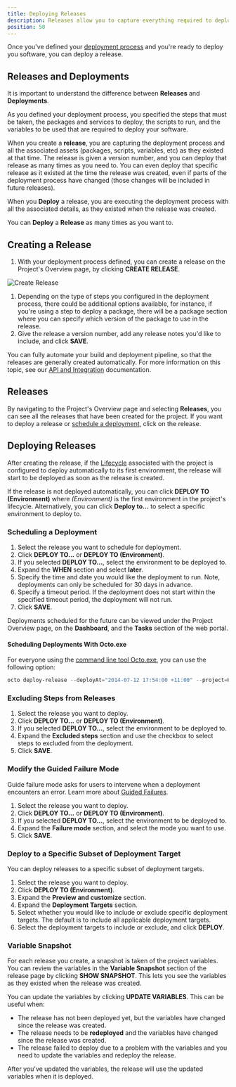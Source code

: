 ```yaml
---
title: Deploying Releases
description: Releases allow you to capture everything required to deploy a project in a repeatable and reliable manner.
position: 50
---
```


Once you've defined your [deployment process](/docs/deployment-process/index.md) and you're ready to deploy you software, you can deploy a release.

## Releases and Deployments

It is important to understand the difference between **Releases** and **Deployments**.

As you defined your deployment process, you specified the steps that must be taken, the packages and services to deploy, the scripts to run, and the variables to be used that are required to deploy your software.

When you create a **release**, you are capturing the deployment process and all the associated assets (packages, scripts, variables, etc) as they existed at that time. The release is given a version number, and you can deploy that release as many times as you need to. You can even deploy that specific release as it existed at the time the release was created, even if parts of the deployment process have changed (those changes will be included in future releases).

When you **Deploy** a release, you are executing the deployment process with all the associated details, as they existed when the release was created.

You can **Deploy** a **Release** as many times as you want to.

## Creating a Release

1. With your deployment process defined, you can create a release on the Project's Overview page, by clicking **CREATE RELEASE**.

![Create Release](create-release.png)

1. Depending on the type of steps you configured in the deployment process, there could be additional options available, for instance, if you're using a step to deploy a package, there will be a package section where you can specify which version of the package to use in the release.
1. Give the release a version number, add any release notes you'd like to include, and click **SAVE**.

You can fully automate your build and deployment pipeline, so that the releases are generally created automatically.  For more information on this topic, see our [API and Integration](/docs/octopus-rest-api/index.md) documentation.

## Releases

By navigating to the Project's Overview page and selecting **Releases**, you can see all the releases that have been created for the project. If you want to deploy a release or [schedule a deployment](#scheduling-a-deployment), click on the release.

## Deploying Releases

After creating the release, if the [Lifecycle](/docs/deployment-process/lifecycles/index.md) associated with the project is configured to deploy automatically to its first environment, the release will start to be deployed as soon as the release is created.

If the release is not deployed automatically, you can click **DEPLOY TO (Environment)** where *(Environment)* is the first environment in the project's lifecycle. Alternatively, you can click **Deploy to...** to select a specific environment to deploy to.

### Scheduling a Deployment

1. Select the release you want to schedule for deployment.
1. Click **DEPLOY TO...** or **DEPLOY TO (Environment)**.
1. If you selected **DEPLOY TO...**, select the environment to be deployed to.
1. Expand the **WHEN** section and select **later**.
1. Specify the time and date you would like the deployment to run. Note, deployments can only be scheduled for 30 days in advance.
1. Specify a timeout period. If the deployment does not start within the specified timeout period, the deployment will not run.
1. Click **SAVE**.

Deployments scheduled for the future can be viewed under the Project Overview page, on the **Dashboard**, and the **Tasks** section of the web portal.

#### Scheduling Deployments With Octo.exe

For everyone using the [command line tool Octo.exe](/docs/octopus-rest-api/octo.exe-command-line/index.md), you can use the following option:

```powershell
octo deploy-release --deployAt="2014-07-12 17:54:00 +11:00" --project=HelloWorld --releaseNumber=1.0.0 --deployto=Production --server=http://octopus/api --apiKey=ABCDEF123456
```

### Excluding Steps from Releases

1. Select the release you want to deploy.
1. Click **DEPLOY TO...** or **DEPLOY TO (Environment)**.
1. If you selected **DEPLOY TO...**, select the environment to be deployed to.
1. Expand the **Excluded steps** section and use the checkbox to select steps to excluded from the deployment.
1. Click **SAVE**.

### Modify the Guided Failure Mode

Guide failure mode asks for users to intervene when a deployment encounters an error. Learn more about [Guided Failures](/docs/deployment-process/releases/guided-failures.md).

1. Select the release you want to deploy.
1. Click **DEPLOY TO...** or **DEPLOY TO (Environment)**.
1. If you selected **DEPLOY TO...**, select the environment to be deployed to.
1. Expand the **Failure mode** section, and select the mode you want to use.
1. Click **SAVE**.

### Deploy to a Specific Subset of Deployment Target

You can deploy releases to a specific subset of deployment targets.

1. Select the release you want to deploy.
1. Click **DEPLOY TO (Environment)**.
1. Expand the **Preview and customize** section.
1. Expand the **Deployment Targets** section.
1. Select whether you would like to include or exclude specific deployment targets. The default is to include all applicable deployment targets.
1. Select the deployment targets to include or exclude, and click **DEPLOY**.

### Variable Snapshot

For each release you create, a snapshot is taken of the project variables. You can review the variables in the **Variable Snapshot** section of the release page by clicking **SHOW SNAPSHOT**. This lets you see the variables as they existed when the release was created.

You can update the variables by clicking **UPDATE VARIABLES**. This can be useful when:

* The release has not been deployed yet, but the variables have changed since the release was created.
* The release needs to be **redeployed** and the variables have changed since the release was created.
* The release failed to deploy due to a problem with the variables and you need to update the variables and redeploy the release.

After you've updated the variables, the release will use the updated variables when it is deployed.
